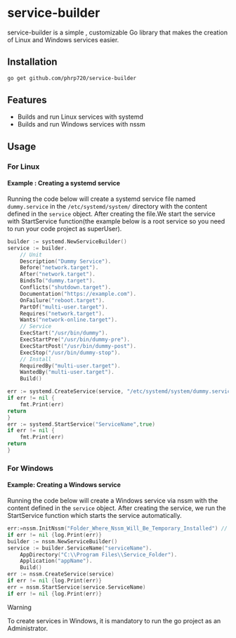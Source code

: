 # service-builder

service-builder is a simple , customizable   Go library that  makes the creation of Linux and Windows services easier.

## Installation

```bash
go get github.com/phrp720/service-builder
```
## Features
- Builds and run Linux services with systemd
- Builds and run Windows services with nssm

## Usage

### For Linux

#### Example : Creating a systemd service 
Running the code below will create a systemd service file named `dummy.service` in the `/etc/systemd/system/` directory with the content defined in the `service` object. After creating the file.We start the service with StartService function(the example below is a root service so you need to run your code project as superUser).

```go
builder := systemd.NewServiceBuilder()
service := builder.
	// Unit
	Description("Dummy Service").
	Before("network.target").
	After("network.target").
	BindsTo("dummy.target").
	Conflicts("shutdown.target").
	Documentation("https://example.com").
	OnFailure("reboot.target").
	PartOf("multi-user.target").
	Requires("network.target").
	Wants("network-online.target").
	// Service
	ExecStart("/usr/bin/dummy").
	ExecStartPre("/usr/bin/dummy-pre").
	ExecStartPost("/usr/bin/dummy-post").
	ExecStop("/usr/bin/dummy-stop").
	// Install
	RequiredBy("multi-user.target").
	WantedBy("multi-user.target").
	Build()

err := systemd.CreateService(service, "/etc/systemd/system/dummy.service",true)
if err != nil {
	fmt.Print(err)
return
}
err := systemd.StartService("ServiceName",true)
if err != nil {
	fmt.Print(err)
return
}
```

### For Windows

#### Example: Creating a Windows service
Running the code below will create a Windows service via nssm  with the content defined in the `service` object. After creating the service, we run the StartService function which starts the service automatically.

```go
err:=nssm.InitNssm("Folder_Where_Nssm_Will_Be_Temporary_Installed") // InitNssm downloads nssm and extracts it  to the specified folder
if err != nil {log.Print(err)}
builder := nssm.NewServiceBuilder()
service := builder.ServiceName("serviceName").
	AppDirectory("C:\\Program Files\\Service_Folder").
	Application("appName").
	Build()
err := nssm.CreateService(service)
if err != nil {log.Print(err)}
err = nssm.StartService(service.ServiceName)
if err != nil {log.Print(err)}
```
> [!Warning]
>
> To create services in Windows, it is mandatory to  run the go project as an Administrator.

